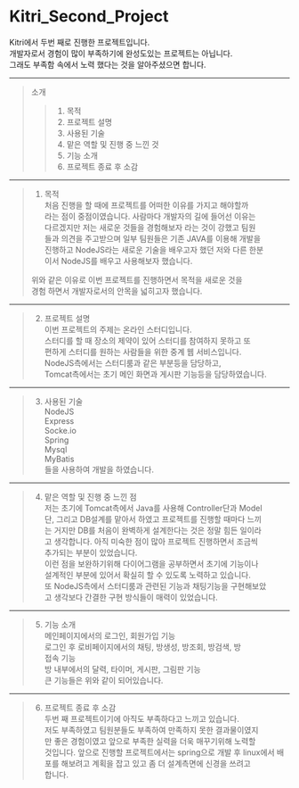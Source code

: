 # Kitri_Second_Project
 Kitri에서 두번 째로 진행한 프로젝트입니다.  
개발자로서 경험이 많이 부족하기에 완성도있는 프로젝트는 아닙니다.  
그래도 부족함 속에서 노력 했다는 것을 알아주셨으면 합니다.
* * *
>소개
>>  1. 목적
>>  2. 프로젝트 설명
>>  3. 사용된 기술
>>  4. 맡은 역할 및 진행 중 느낀 것
>>  5. 기능 소개
>>  6. 프로젝트 종료 후 소감
* * *
>1. 목적  
> 처음 진행을 할 때에 프로젝트를 어떠한 이유를 가지고 해야할까  
>라는 점이 중점이였습니다. 사람마다 개발자의 길에 들어선 이유는  
>다르겠지만 저는 새로운 것들을 경험해보자 라는 것이 강했고 팀원  
>들과 의견을 주고받으며 일부 팀원들은 기존 JAVA를 이용해 개발을  
>진행하고 NodeJS라는 새로운 기술을 배우고자 했던 저와 다른 한분  
>이서 NodeJS를 배우고 사용해보자 했습니다.  
>  
> 위와 같은 이유로 이번 프로젝트를 진행하면서 목적을 새로운 것을  
>경험 하면서 개발자로서의 안목을 넓히고자 했습니다.  
* * *
>2. 프로젝트 설명  
> 이번 프로젝트의 주제는 온라인 스터디입니다.  
> 스터디를 할 때 장소의 제약이 있어 스터디를 참여하지 못하고 또  
>편하게 스터디를 원하는 사람들을 위한 중계 웹 서비스입니다.  
> NodeJS측에서는 스터디룸과 같은 부분등을 담당하고,  
> Tomcat측에서는 초기 메인 화면과 게시판 기능등을 담당하였습니다.
* * *
>3. 사용된 기술  
>NodeJS  
>Express  
>Socke.io  
>Spring  
>Mysql  
>MyBatis  
>들을 사용하여 개발을 하였습니다. 
* * *
>4. 맡은 역할 및 진행 중 느낀 점  
> 저는 초기에 Tomcat측에서 Java를 사용해 Controller단과 Model  
>단, 그리고 DB설계를 맡아서 하였고 프로젝트를 진행할 때마다 느끼  
>는 거지만 DB를 처음이 완벽하게 설계한다는 것은 정말 힘든 일이라  
>고 생각합니다. 아직 미숙한 점이 많아 프로젝트 진행하면서 조금씩  
>추가되는 부분이 있었습니다.  
> 이런 점을 보완하기위해 다이어그램을 공부하면서 초기에 기능이나  
>설계적인 부분에 있어서 확실히 할 수 있도록 노력하고 있습니다.  
> 또 NodeJS측에서 스터디룸과 관련된 기능과 채팅기능을 구현해보았  
>고 생각보다 간결한 구현 방식들이 매력이 있었습니다. 
* * *
>5. 기능 소개  
>메인페이지에서의 로그인, 회원가입 기능  
>로그인 후 로비페이지에서의 채팅, 방생성, 방조회, 방검색, 방  
>접속 기능  
>방 내부에서의 달력, 타이머, 게시판, 그림판 기능  
>큰 기능들은 위와 같이 되어있습니다.
* * *
>6. 프로젝트 종료 후 소감  
> 두번 째 프로젝트이기에 아직도 부족하다고 느끼고 있습니다.  
>저도 부족하였고 팀원분들도 부족하여 만족하지 못한 결과물이였지  
>만 좋은 경험이였고 앞으로 부족한 실력을 더욱 매꾸기위해 노력할  
>것입니다.
>앞으로 진행할 프로젝트에서는 spring으로 개발 후 linux에서 배  
>포를 해보려고 계획을 잡고 있고 좀 더 설계측면에 신경을 쓰려고  
>합니다.
